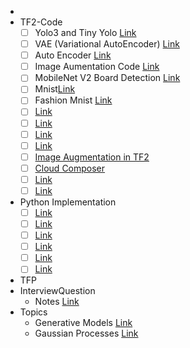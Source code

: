 - 
- TF2-Code 
    - [ ]  Yolo3 and Tiny Yolo [Link](#)
    - [ ]   VAE (Variational AutoEncoder) [Link](#)
    - [ ]   Auto Encoder [Link](#)
    - [ ]   Image Aumentation Code  [Link](#)
    - [ ]   MobileNet V2 Board Detection [Link](#)
    - [ ]   Mnist[Link](#)
    - [ ]  Fashion Mnist [Link](#)
    - [ ]   [Link](#)
    - [ ]   [Link](#)
    - [ ]   [Link](#)
    - [ ]   [Link](#)
    - [ ]   [Image Augmentation in TF2](#)
    - [ ]   [Cloud Composer](#)
    - [ ]   [Link](#)
    - [ ]   [Link](#)
- Python Implementation
  - [ ]   [Link](#)
  - [ ]   [Link](#)
  - [ ]   [Link](#)
  - [ ]   [Link](#)
  - [ ]   [Link](#)
  - [ ]   [Link](#)
    
- TFP
- InterviewQuestion
  - Notes [Link](#)
- Topics
  - Generative Models [Link](#)
  - Gaussian Processes [Link](#)
